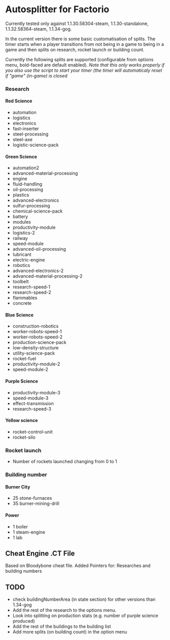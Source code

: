 # Autosplitter for Factorio

Currently tested only against 1.1.30.58304-steam, 1.1.30-standalone, 1.1.32.58364-steam, 1.1.34-gog.

In the current version there is some basic customatisation of splits. The timer starts when a player transitions from not being in a game to being in a game and then splits on research, rocket launch or building count.

Currently the following splits are supported (configurable from options menu, bold-faced are default enabled).
_Note that this only works properly if you also use the script to start your timer (the timer will automaticaly reset if "game" (in-game) is closed_

### Research
#### Red Science
- 	automation
- 	logistics
- 	electronics
- 	fast-inserter
- 	steel-processing
- 	steel-axe
- 	logistic-science-pack
#### Green Science
- 	automation2
- 	advanced-material-processing
- 	engine
- 	fluid-handling
- 	oil-processing
- 	plastics
- 	advanced-electronics
- 	sulfur-processing
- 	chemical-science-pack
- 	battery
- 	modules
- 	productivity-module
- 	logistics-2
- 	railway
- 	speed-module
- 	advanced-oil-processing
- 	lubricant
- 	electric-engine
- 	robotics
- 	advanced-electronics-2
- 	advanced-material-processing-2
- 	toolbelt
- 	research-speed-1
- 	research-speed-2
- 	flammables
- 	concrete
#### Blue Science
- 	construction-robotics
- 	worker-robots-speed-1
- 	worker-robots-speed-2
- 	production-science-pack
- 	low-density-structure
- 	utility-science-pack
- 	rocket-fuel
- 	productivity-module-2
- 	speed-module-2
#### Purple Science
- 	productivity-module-3
- 	speed-module-3
- 	effect-transmission
- 	research-speed-3
#### Yellow science
- 	rocket-control-unit
- 	rocket-silo

### Rocket launch
- Number of rockets launched changing from 0 to 1

### Building number
#### Burner City 
- 25 stone-furnaces
- 35 burner-mining-drill
#### Power
- 1 boiler
- 1 steam-engine
- 1 lab

## Cheat Engine .CT File
Based on Bloodybone cheat file.
Added Pointers for: Researches and building numbers

## TODO

- check buildingNumberArea (in state section) for other versions than 1.34-gog
- Add the rest of the research to the options menu.
- Look into splitting on production stats (e.g. number of purple science produced)
- Add the rest of the buildings to the building list
- Add more splits (on building count) in the option menu
